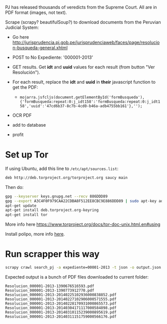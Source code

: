 PJ has released thousands of veredicts from the Supreme Court. All are in PDF
format (images, not text).

Scrape (scrapy? beautifulSoup?) to download documents from the Peruvian
Judicial System:

* Go here <http://jurisprudencia.pj.gob.pe/jurisprudenciaweb/faces/page/resolucion-busqueda-general.xhtml>
* POST to No Expediente: '000001-2013'
* GET results. Get **idt** and **uuid** values for each result (from button 
  "Ver Resolución").
* For each result, replace the **idt** and **uuid** in **their** javascript
  function to get the PDF:

    * ``mojarra.jsfcljs(document.getElementById('formBusqueda'),{'formBusqueda:repeat:0:j_idt158':'formBusqueda:repeat:0:j_idt158','uuid':'47cd6b37-8c7b-4cd0-b46a-adb4755bb161'},'');``

* OCR PDF
* add to database
* profit

# Set up Tor
If using Ubuntu, add this line to ``/etc/apt/sources.list``:

```bash
deb http://deb.torproject.org/torproject.org saucy main
```

Then do:

```bash
gpg --keyserver keys.gnupg.net --recv 886DDD89
gpg --export A3C4F0F979CAA22CDBA8F512EE8CBC9E886DDD89 | sudo apt-key add -
apt-get update
apt-get install deb.torproject.org-keyring
apt-get install tor
```
More info here <https://www.torproject.org/docs/tor-doc-unix.html.en#using>

Install polipo, more info [here](http://pkmishra.github.io/blog/2013/03/18/how-to-run-scrapy-with-TOR-and-multiple-browser-agents-part-1-mac/).

# Run scrapper this way
```bash
scrapy crawl search_pj -a expediente=00001-2013 -t json -o output.json
```
Expected output is a bunch of PDF files downloaded to current folder:

```
Resolucion_000001-2013-1390676516593.pdf
Resolucion_000001-2013-1390773912770.pdf
Resolucion_000001-2013-20140225102936000838852.pdf
Resolucion_000001-2013-20140227102906000571555.pdf
Resolucion_000001-2013-20140228170931000865573.pdf
Resolucion_000001-2013-20140304171117000584898.pdf
Resolucion_000001-2013-20140310115239000895619.pdf
Resolucion_000001-2013-20140311151759000566176.pdf
```
